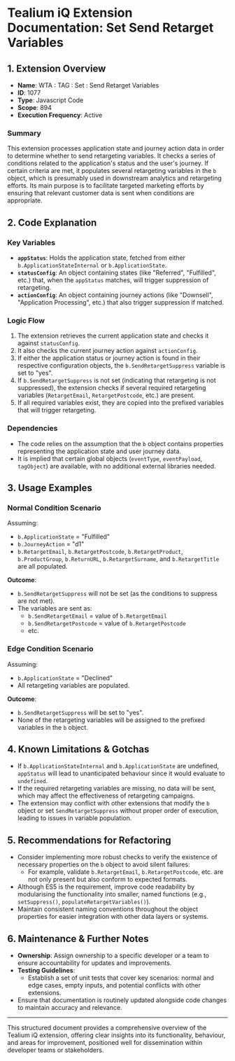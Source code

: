 # Tealium iQ Extension Documentation: Set Send Retarget Variables

## 1. Extension Overview

- **Name**: WTA : TAG : Set : Send Retarget Variables
- **ID**: 1077
- **Type**: Javascript Code
- **Scope**: 894
- **Execution Frequency**: Active

### Summary
This extension processes application state and journey action data in order to determine whether to send retargeting variables. It checks a series of conditions related to the application's status and the user's journey. If certain criteria are met, it populates several retargeting variables in the `b` object, which is presumably used in downstream analytics and retargeting efforts. Its main purpose is to facilitate targeted marketing efforts by ensuring that relevant customer data is sent when conditions are appropriate.

## 2. Code Explanation

### Key Variables
- **`appStatus`**: Holds the application state, fetched from either `b.ApplicationStateInternal` or `b.ApplicationState`.
- **`statusConfig`**: An object containing states (like "Referred", "Fulfilled", etc.) that, when the `appStatus` matches, will trigger suppression of retargeting.
- **`actionConfig`**: An object containing journey actions (like "Downsell", "Application Processing", etc.) that also trigger suppression if matched.

### Logic Flow
1. The extension retrieves the current application state and checks it against `statusConfig`.
2. It also checks the current journey action against `actionConfig`.
3. If either the application status or journey action is found in their respective configuration objects, the `b.SendRetargetSuppress` variable is set to "yes".
4. If `b.SendRetargetSuppress` is not set (indicating that retargeting is not suppressed), the extension checks if several required retargeting variables (`RetargetEmail`, `RetargetPostcode`, etc.) are present.
5. If all required variables exist, they are copied into the prefixed variables that will trigger retargeting.

### Dependencies
- The code relies on the assumption that the `b` object contains properties representing the application state and user journey data.
- It is implied that certain global objects (`eventType`, `eventPayload`, `tagObject`) are available, with no additional external libraries needed.

## 3. Usage Examples

### Normal Condition Scenario
Assuming:
- `b.ApplicationState` = "Fulfilled"
- `b.JourneyAction` = "d1"
- `b.RetargetEmail`, `b.RetargetPostcode`, `b.RetargetProduct`, `b.ProductGroup`, `b.ReturnURL`, `b.RetargetSurname`, and `b.RetargetTitle` are all populated.

**Outcome**:  
- `b.SendRetargetSuppress` will not be set (as the conditions to suppress are not met).
- The variables are sent as:
  - `b.SendRetargetEmail` = value of `b.RetargetEmail`
  - `b.SendRetargetPostcode` = value of `b.RetargetPostcode`
  - etc.

### Edge Condition Scenario
Assuming:
- `b.ApplicationState` = "Declined"
- All retargeting variables are populated.

**Outcome**:  
- `b.SendRetargetSuppress` will be set to "yes".
- None of the retargeting variables will be assigned to the prefixed variables in the `b` object.

## 4. Known Limitations & Gotchas

- If `b.ApplicationStateInternal` and `b.ApplicationState` are undefined, `appStatus` will lead to unanticipated behaviour since it would evaluate to `undefined`.
- If the required retargeting variables are missing, no data will be sent, which may affect the effectiveness of retargeting campaigns.
- The extension may conflict with other extensions that modify the `b` object or set `SendRetargetSuppress` without proper order of execution, leading to issues in variable population.

## 5. Recommendations for Refactoring

- Consider implementing more robust checks to verify the existence of necessary properties on the `b` object to avoid silent failures:
  - For example, validate `b.RetargetEmail`, `b.RetargetPostcode`, etc. are not only present but also conform to expected formats.
- Although ES5 is the requirement, improve code readability by modularising the functionality into smaller, named functions (e.g., `setSuppress()`, `populateRetargetVariables()`).
- Maintain consistent naming conventions throughout the object properties for easier integration with other data layers or systems.

## 6. Maintenance & Further Notes

- **Ownership**: Assign ownership to a specific developer or a team to ensure accountability for updates and improvements.
- **Testing Guidelines**: 
  - Establish a set of unit tests that cover key scenarios: normal and edge cases, empty inputs, and potential conflicts with other extensions.
- Ensure that documentation is routinely updated alongside code changes to maintain accuracy and relevance.

---

This structured document provides a comprehensive overview of the Tealium iQ extension, offering clear insights into its functionality, behaviour, and areas for improvement, positioned well for dissemination within developer teams or stakeholders.